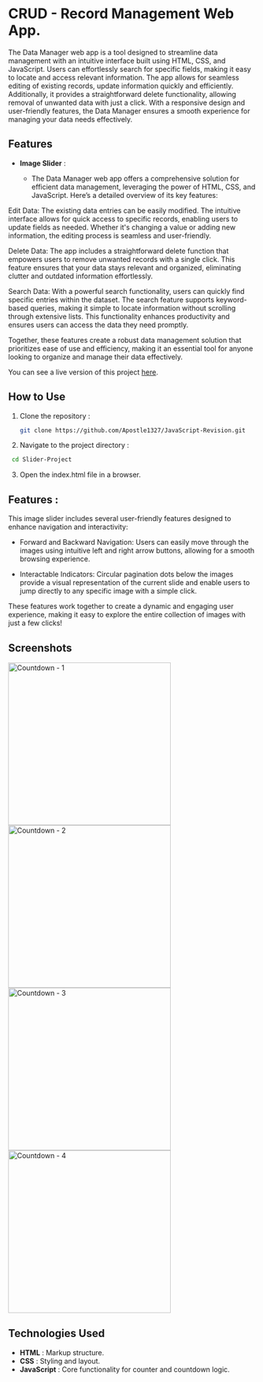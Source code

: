 # CRUD - Record Management Web App.

The Data Manager web app is a tool designed to streamline data management with an intuitive interface built using HTML, CSS, and JavaScript. Users can effortlessly search for specific fields, making it easy to locate and access relevant information. The app allows for seamless editing of existing records, update information quickly and efficiently. Additionally, it provides a straightforward delete functionality, allowing removal of unwanted data with just a click. With a responsive design and user-friendly features, the Data Manager ensures a smooth experience for managing your data needs effectively.

## Features

- **Image Slider** :

  - The Data Manager web app offers a comprehensive solution for efficient data management, leveraging the power of HTML, CSS, and JavaScript. Here’s a detailed overview of its key features:

Edit Data: The existing data entries can be easily modified. The intuitive interface allows for quick access to specific records, enabling users to update fields as needed. Whether it's changing a value or adding new information, the editing process is seamless and user-friendly.

Delete Data: The app includes a straightforward delete function that empowers users to remove unwanted records with a single click. This feature ensures that your data stays relevant and organized, eliminating clutter and outdated information effortlessly.

Search Data: With a powerful search functionality, users can quickly find specific entries within the dataset. The search feature supports keyword-based queries, making it simple to locate information without scrolling through extensive lists. This functionality enhances productivity and ensures users can access the data they need promptly.

Together, these features create a robust data management solution that prioritizes ease of use and efficiency, making it an essential tool for anyone looking to organize and manage their data effectively.

You can see a live version of this project [here]("https://github.com/Apostle1327/JavaScript-Revision/tree/master/PR%209%20-%20Slider").

## How to Use

1. Clone the repository :

   ```bash
   git clone https://github.com/Apostle1327/JavaScript-Revision.git

   ```

2. Navigate to the project directory :

```bash
 cd Slider-Project
```

3. Open the index.html file in a browser.

## Features :

This image slider includes several user-friendly features designed to enhance navigation and interactivity:

- Forward and Backward Navigation: Users can easily move through the images using intuitive left and right arrow buttons, allowing for a smooth browsing experience.

- Interactable Indicators: Circular pagination dots below the images provide a visual representation of the current slide and enable users to jump directly to any specific image with a simple click.

These features work together to create a dynamic and engaging user experience, making it easy to explore the entire collection of images with just a few clicks!

## Screenshots

<img width="330" alt="Countdown - 1" src="Assets/Images/Slider - 1.png">
<img width="330" alt="Countdown - 2" src="Assets/Images/Slider - 2.png">
<img width="330" alt="Countdown - 3" src="Assets/Images/Slider - 3.png">
<img width="330" alt="Countdown - 4" src="Assets/Images/Slider - 4.png">

## Technologies Used

- **HTML** : Markup structure.
- **CSS** : Styling and layout.
- **JavaScript** : Core functionality for counter and countdown logic.
